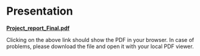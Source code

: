 # Presentation

**[Project_report_Final.pdf](Project_report_Final.pdf)**

Clicking on the above link should show the PDF in your browser. In case of problems, please download the file and open it with your local PDF viewer.
